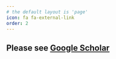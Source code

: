 ```yaml
---
# the default layout is 'page'
icon: fa fa-external-link
order: 2
---
```


## Please see [**Google Scholar**](https://scholar.google.com/citations?hl=en&user=xCMKpr0AAAAJ)
